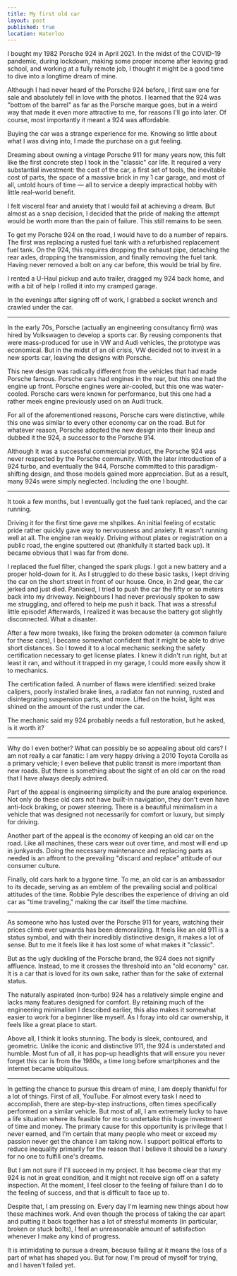 ```yaml
---
title: My first old car
layout: post
published: true
location: Waterloo
---
```


I bought my 1982 Porsche 924 in April 2021. In the midst of the COVID-19 pandemic, during lockdown, making some proper income after leaving grad school, and working at a fully remote job, I thought it might be a good time to dive into a longtime dream of mine.

Although I had never heard of the Porsche 924 before, I first saw one for sale and absolutely fell in love with the photos. I learned that the 924 was "bottom of the barrel" as far as the Porsche marque goes, but in a weird way that made it even more attractive to me, for reasons I'll go into later. Of course, most importantly it meant a 924 was affordable.

Buying the car was a strange experience for me. Knowing so little about what I was diving into, I made the purchase on a gut feeling.

Dreaming about owning a vintage Porsche 911 for many years now, this felt like the first concrete step I took in the "classic" car life. It required a very substantial investment: the cost of the car, a first set of tools, the inevitable cost of parts, the space of a massive brick in my 1 car garage, and most of all, untold hours of time — all to service a deeply impractical hobby with little real-world benefit.

I felt visceral fear and anxiety that I would fail at achieving a dream. But almost as a snap decision, I decided that the pride of making the attempt would be worth more than the pain of failure. This still remains to be seen.

To get my Porsche 924 on the road, I would have to do a number of repairs. The first was replacing a rusted fuel tank with a refurbished replacement fuel tank. On the 924, this requires dropping the exhaust pipe, detaching the rear axles, dropping the transmission, and finally removing the fuel tank. Having never removed a bolt on any car before, this would be trial by fire.

I rented a U-Haul pickup and auto trailer, dragged my 924 back home, and with a bit of help I rolled it into my cramped garage.

In the evenings after signing off of work, I grabbed a socket wrench and crawled under the car.

---

In the early 70s, Porsche (actually an engineering consultancy firm) was hired by Volkswagen to develop a sports car. By reusing components that were mass-produced for use in VW and Audi vehicles, the prototype was economical. But in the midst of an oil crisis, VW decided not to invest in a new sports car, leaving the designs with Porsche.

This new design was radically different from the vehicles that had made Porsche famous. Porsche cars had engines in the rear, but this one had the engine up front. Porsche engines were air-cooled, but this one was water-cooled. Porsche cars were known for performance, but this one had a rather meek engine previously used on an Audi truck.

For all of the aforementioned reasons, Porsche cars were distinctive, while this one was similar to every other economy car on the road. But for whatever reason, Porsche adopted the new design into their lineup and dubbed it the 924, a successor to the Porsche 914.

Although it was a successful commercial product, the Porsche 924 was never respected by the Porsche community. With the later introduction of a 924 turbo, and eventually the 944, Porsche committed to this paradigm-shifting design, and those models gained more appreciation. But as a result, many 924s were simply neglected. Including the one I bought.

---

It took a few months, but I eventually got the fuel tank replaced, and the car running.

Driving it for the first time gave me shpilkes. An initial feeling of ecstatic pride rather quickly gave way to nervousness and anxiety. It wasn't running well at all. The engine ran weakly. Driving without plates or registration on a public road, the engine sputtered out (thankfully it started back up). It became obvious that I was far from done.

I replaced the fuel filter, changed the spark plugs. I got a new battery and a proper hold-down for it. As I struggled to do these basic tasks, I kept driving the car on the short street in front of our house. Once, in 2nd gear, the car jerked and just died. Panicked, I tried to push the car the fifty or so meters back into my driveway. Neighbours I had never previously spoken to saw me struggling, and offered to help me push it back. That was a stressful little episode! Afterwards, I realized it was because the battery got slightly disconnected. What a disaster.

After a few more tweaks, like fixing the broken odometer (a common failure for these cars), I became somewhat confident that it might be able to drive short distances. So I towed it to a local mechanic seeking the safety certification necessary to get license plates. I knew it didn't run right, but at least it ran, and without it trapped in my garage, I could more easily show it to mechanics.

The certification failed. A number of flaws were identified: seized brake calipers, poorly installed brake lines, a radiator fan not running, rusted and disintegrating suspension parts, and more. Lifted on the hoist, light was shined on the amount of the rust under the car.

The mechanic said my 924 probably needs a full restoration, but he asked, is it worth it?

---

Why do I even bother? What can possibly be so appealing about old cars? I am not really a car fanatic: I am very happy driving a 2010 Toyota Corolla as a primary vehicle; I even believe that public transit is more important than new roads. But there is something about the sight of an old car on the road that I have always deeply admired.

Part of the appeal is engineering simplicity and the pure analog experience. Not only do these old cars not have built-in navigation, they don't even have anti-lock braking, or power steering. There is a beautiful minimalism in a vehicle that was designed not necessarily for comfort or luxury, but simply for driving.

Another part of the appeal is the economy of keeping an old car on the road. Like all machines, these cars wear out over time, and most will end up in junkyards. Doing the necessary maintenance and replacing parts as needed is an affront to the prevailing "discard and replace" attitude of our consumer culture.

Finally, old cars hark to a bygone time. To me, an old car is an ambassador to its decade, serving as an emblem of the prevailing social and political attitudes of the time. Robbie Pyle describes the experience of driving an old car as "time traveling," making the car itself the time machine.

---

As someone who has lusted over the Porsche 911 for years, watching their prices climb ever upwards has been demoralizing. It feels like an old 911 is a status symbol, and with their incredibly distinctive design, it makes a lot of sense. But to me it feels like it has lost some of what makes it "classic".

But as the ugly duckling of the Porsche brand, the 924 does not signify affluence. Instead, to me it crosses the threshold into an "old economy" car. It is a car that is loved for its own sake, rather than for the sake of external status.

The naturally aspirated (non-turbo) 924 has a relatively simple engine and lacks many features designed for comfort. By retaining much of the engineering minimalism I described earlier, this also makes it somewhat easier to work for a beginner like myself. As I foray into old car ownership, it feels like a great place to start.

Above all, I think it looks stunning. The body is sleek, contoured, and geometric. Unlike the iconic and distinctive 911, the 924 is understated and humble. Most fun of all, it has pop-up headlights that will ensure you never forget this car is from the 1980s, a time long before smartphones and the internet became ubiquitous.

---

In getting the chance to pursue this dream of mine, I am deeply thankful for a lot of things. First of all, YouTube. For almost every task I need to accomplish, there are step-by-step instructions, often times specifically performed on a similar vehicle. But most of all, I am extremely lucky to have a life situation where its feasible for me to undertake this huge investment of time and money. The primary cause for this opportunity is privilege that I never earned, and I'm certain that many people who meet or exceed my passion never get the chance I am taking now. I support political efforts to reduce inequality primarily for the reason that I believe it should be a luxury for no one to fulfill one's dreams.

But I am not sure if I'll succeed in my project. It has become clear that my 924 is not in great condition, and it might not receive sign off on a safety inspection. At the moment, I feel closer to the feeling of failure than I do to the feeling of success, and that is difficult to face up to.

Despite that, I am pressing on. Every day I'm learning new things about how these machines work. And even though the process of taking the car apart and putting it back together has a lot of stressful moments (in particular, broken or stuck bolts), I feel an unreasonable amount of satisfaction whenever I make any kind of progress.

It is intimidating to pursue a dream, because failing at it means the loss of a part of what has shaped you. But for now, I'm proud of myself for trying, and I haven't failed yet.
